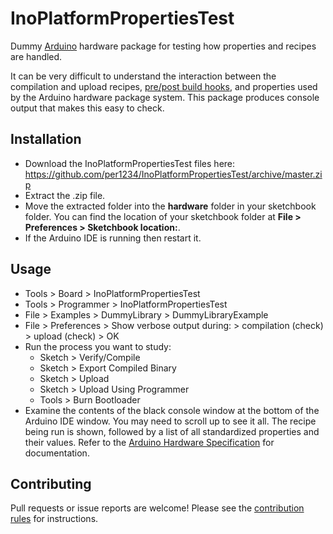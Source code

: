 InoPlatformPropertiesTest
==========
Dummy [Arduino](https://arduino.cc) hardware package for testing how properties and recipes are handled.

It can be very difficult to understand the interaction between the compilation and upload recipes, [pre/post build hooks](https://github.com/arduino/Arduino/wiki/Arduino-IDE-1.5-3rd-party-Hardware-specification#pre-and-post-build-hooks-since-ide-165), and properties used by the Arduino hardware package system. This package produces console output that makes this easy to check.

## Installation
- Download the InoPlatformPropertiesTest files here: https://github.com/per1234/InoPlatformPropertiesTest/archive/master.zip
- Extract the .zip file.
- Move the extracted folder into the **hardware** folder in your sketchbook folder. You can find the location of your sketchbook folder at **File > Preferences > Sketchbook location:**.
- If the Arduino IDE is running then restart it.


## Usage
- Tools > Board > InoPlatformPropertiesTest
- Tools > Programmer > InoPlatformPropertiesTest
- File > Examples > DummyLibrary > DummyLibraryExample
- File > Preferences > Show verbose output during: > compilation (check) > upload (check) > OK
- Run the process you want to study:
  - Sketch > Verify/Compile
  - Sketch > Export Compiled Binary
  - Sketch > Upload
  - Sketch > Upload Using Programmer
  - Tools > Burn Bootloader
- Examine the contents of the black console window at the bottom of the Arduino IDE window. You may need to scroll up to see it all. The recipe being run is shown, followed by a list of all standardized properties and their values. Refer to the [Arduino Hardware Specification](https://github.com/arduino/Arduino/wiki/Arduino-IDE-1.5-3rd-party-Hardware-specification) for documentation.


## Contributing
Pull requests or issue reports are welcome! Please see the [contribution rules](https://github.com/per1234/InoPlatformPropertiesTest/blob/master/.github/CONTRIBUTING.md) for instructions.
